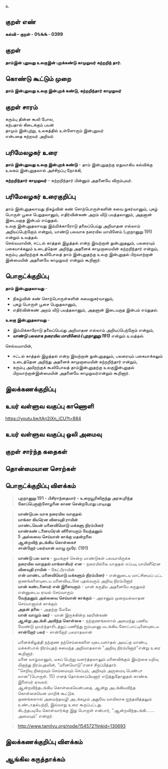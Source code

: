உ

## குறள் எண் 

**கல்வி – குறள் - 0௩௯௯ - 0399**  

## குறள் 

**தாம்இன் புறுவது உலகுஇன் புறக்கண்டு 
காமுறுவர் கற்றறிந் தார்.**

## கொண்டு கூட்டும் முறை

**தாம் இன்புறுவது உலகு இன்புறக் கண்டு, கற்றறிந்தார் காமுறுவர்**

## குறள் சாரம் 

கரும்பு தின்ன கூலி போல,  
கற்பதால் கிடைக்கும் பயன்     
தாமும் இன்புற்று, உலகத்தில் உள்ளோரும் இன்புறுவர்   
என்பதை கற்றவர் அறிவர்.  

## பரிமேலழகர் உரை

**தாம் இன்புறுவது உலகு இன்புறக் கண்டு** - தாம் இன்புறுதற்கு ஏதுவாகிய கல்விக்கு உலகம் இன்புறுதலால் அச்சிறப்பு நோக்கி,   

**கற்றறிந்தார் காமுறுவர்** - கற்றறிந்தார் பின்னும் அதனையே விரும்புவர். 

## பரிமேலழகர் உரைகுறிப்பு   

தாம் இன்புறுதலாவது நிகழ்வின் கண் சொற்பொருள்களின் சுவை நுகர்வானும், புகழ் பொருள் பூசை பெறுதலானும், எதிர்வின்கண் அறம் வீடு பயத்தலானும், அதனான் இடையறாத இன்பம் எய்துதல்.  
உலகு இன்புறுதலாவது இம்மிக்காரோடு தலைப்பெய்து அறியாதன எல்லாம் அறியப்பெற்றோம் என்றும், யாண்டு பலவாக நரையில மாயினேம் (புறநானுறு  191) என்றும் உவத்தல்.  
செல்வமாயின், ஈட்டல் காத்தல் இழத்தல் என்ற இவற்றான் துன்புறுதலும், பலரையும் பகையாக்கலும் உடைத்தென அறிந்து அதனைக் காமுறாமையின் கற்றறிந்தார் என்றும், கரும்பு அயிறற்குக் கூலிபோலத் தாம் இன்புறுதற்கு உலகு இன்புறுதல் பிறவாற்றான் இன்மையின் அதனையே காமுறுவர் என்றும் கூறினார்.    

## பொருட்க்குறிப்பு 

**தாம் இன்புறுதலாவது** -  
* நிகழ்வின் கண் சொற்பொருள்களின் சுவைநுகர்வானும்,  
* புகழ் பொருள் பூசை பெறுதலானும்,  
* எதிர்வின்கண் அறம் வீடு பயத்தலானும், அதனான் இடையறாத இன்பம் எய்துதல்.  

**உலகு இன்புறுதலாவது** -  
* இம்மிக்காரோடு தலைப்பெய்து அறியாதன எல்லாம் அறியப்பெற்றோம் என்றும்,   
* _**யாண்டு பலவாக நரையில மாயினேம் (புறநானுறு  191)**_ என்றும் உவத்தல்.  

செல்வமாயின்,   
* ஈட்டல் காத்தல் இழத்தல் என்ற இவற்றான் துன்புறுதலும், பலரையும் பகையாக்கலும் உடைத்தென அறிந்து அதனைக் காமுறாமையின் கற்றறிந்தார் என்றும்,  
* கரும்பு அயிறற்குக் கூலிபோலத் தாம்இன்புறுதற்கு உலகுஇன்புறுதல் பிறவாற்றான்இன்மையின் அதனையே காமுறுவர்என்றும் கூறினார்.     

## இலக்கணக்குறிப்பு  


## உயர் வள்ளுவ வகுப்பு காணொளி

https://youtu.be/tAn2iXn_iCU?t=884

## உயர் வள்ளுவ வகுப்பு ஒலி அமைவு 

 
## குறள் சார்ந்த கதைகள் 


## தொன்மையான சொற்கள்


## பொருட்க்குறிப்பு விளக்கம்

>**புறநானுறு  191 - பிசிராந்தையார் - உறையூரிலிருந்து அரசுபுரிந்த கோப்பெருஞ்சோழனை காண சென்றபோது பாடியது**  

>**யாண்டுபல வாக நரையில வாகுதல்  
>யாங்கா கியரென வினவுதி ராயின்  
>மாண்டவென் மனைவியொடு மக்களு நிரம்பினர்  
>யாண்கண் டனையரென் னிளையரும் வேந்தனும்  
>5	அல்லவை செய்யான் காக்கு மதன்றலை  
>ஆன்றவிந் தடங்கிய கொள்கைச்  
சான்றோர் பலர்யான் வாழு மூரே.  (191)**  

>**யாண்டு பல வாக** - நுமக்குச் சென்ற யாண்டுகள் பலவாயிருக்க  
>**நரையில வாகுதல் யாங்காகியர் என** - நரையில்லை யாகுதல் எப்படி யாயினீரென  
>**வினவுதி ராயின்** - கேட்பீராயின்  
>**என் மாண்ட மனைவியொடு மக்களும் நிரம்பினர்** - என்னுடைய மாட்சிமைப் பட்ட குணங்களையுடைய மனைவியுடனே புதல்வரும் அறிவு நிரம்பினார்  
>**யான் கண்டனையர் என் இளையரும்** - யான் கருதிய  அதனையே கருதுவர்  என்னுடைய  ஏவல் செய்வாரும்  
>**வேந்தனும் அல்லவை செய்யான் காக்கும்** - அரசனும் முறையல்லாதன செய்யானாய்க் காக்கும்  
>**அதன் தலை** - அதற்கு மேலே  
>**யான் வாழும் ஊர்** - யான் இருக்கின்ற ஊரின்கண்  
>**ஆன்று அடங்கி அவிந்த கொள்கை** - நற்குணங்களால் அமைந்து பணிய வேண்டு முயர்ந்தாரிடத்துப் பணிந்து ஐம்புலனு மடங்கிய கோட்பாட்டினையுடைய  
>**சான்றோர் பலர்** - சான்றோர் பலராதலான்  

 >மனைக்கிழத்தி நற்குண நற்செய்கைகளை யுடையளாதல் அவட்கு மாண்பு.  
 >மக்கள்பால் நிரம்புதற் கமைந்த அறிவாதலால் “அறிவு நிரம்பினார்”என்று உரை கூறினார்.  
 >மனை வாழ்வானும், மகப் பெற்று வளர்த்தலாலும் மனைவிக்கும் இயற்கை யறிவு மிகுந்து நிரம்புதலின், “மனையொடு”எனச் சிறப்பித்தார்.  
 >“செறிவு நிறைவும் செம்மையும் செப்பும், அறிவும் அருமையு பெண்பா லான”(பொருள். 15) எனத் தொல்காப்பியனார் எடுத்துதோதுதல் காண்க.  
 >இளையர் ஏவலர்.   
 >ஆன்றவிந்தடங்கிய கொள்கையென்பதை, ஆன்று அடங்கியவிந்த கொள்கையென மாறிக் கூட்டுக.  
 >குணங்களால் அமைந்தவழி அடக்கமும் அதுவே வாயிலாக ஐந்தவித்தலும் உண்டாதல்பற்றி, இவ்வாறு உரை கூறப்பட்டது.   
 >கிடந்தபடியே கொள்வார்க்கு இது பொருள் என்பார், “ஆன்றவிந்தடங்கி....... அமையும்” என்றார்.    
 
 >http://www.tamilvu.org/node/154572?linkid=130693  
 

## இலக்கணக்குறிப்பு விளக்கம்


## ஆங்கில கருத்தாக்கம் 


